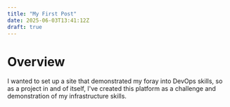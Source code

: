 ```yaml
---
title: "My First Post"
date: 2025-06-03T13:41:12Z
draft: true
---
```


# Overview

I wanted to set up a site that demonstrated my foray into DevOps skills, so as a project in and of itself, I've created this platform as a challenge and demonstration of my infrastructure skills.